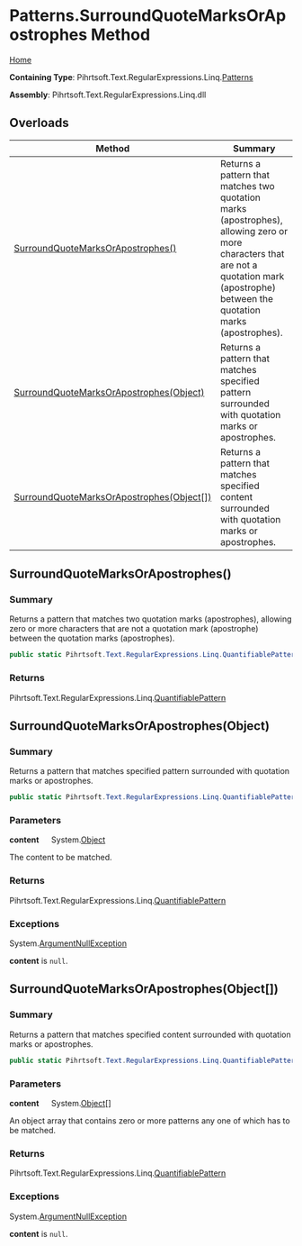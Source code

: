 # Patterns\.SurroundQuoteMarksOrApostrophes Method

[Home](../../../../../../README.md)

**Containing Type**: Pihrtsoft\.Text\.RegularExpressions\.Linq\.[Patterns](../README.md)

**Assembly**: Pihrtsoft\.Text\.RegularExpressions\.Linq\.dll

## Overloads

| Method | Summary |
| ------ | ------- |
| [SurroundQuoteMarksOrApostrophes()](#Pihrtsoft_Text_RegularExpressions_Linq_Patterns_SurroundQuoteMarksOrApostrophes) | Returns a pattern that matches two quotation marks \(apostrophes\), allowing zero or more characters that are not a quotation mark \(apostrophe\) between the quotation marks \(apostrophes\)\. |
| [SurroundQuoteMarksOrApostrophes(Object)](#Pihrtsoft_Text_RegularExpressions_Linq_Patterns_SurroundQuoteMarksOrApostrophes_System_Object_) | Returns a pattern that matches specified pattern surrounded with quotation marks or apostrophes\. |
| [SurroundQuoteMarksOrApostrophes(Object\[\])](#Pihrtsoft_Text_RegularExpressions_Linq_Patterns_SurroundQuoteMarksOrApostrophes_System_Object___) | Returns a pattern that matches specified content surrounded with quotation marks or apostrophes\. |

## SurroundQuoteMarksOrApostrophes\(\) <a name="Pihrtsoft_Text_RegularExpressions_Linq_Patterns_SurroundQuoteMarksOrApostrophes"></a>

### Summary

Returns a pattern that matches two quotation marks \(apostrophes\), allowing zero or more characters that are not a quotation mark \(apostrophe\) between the quotation marks \(apostrophes\)\.

```csharp
public static Pihrtsoft.Text.RegularExpressions.Linq.QuantifiablePattern SurroundQuoteMarksOrApostrophes()
```

### Returns

Pihrtsoft\.Text\.RegularExpressions\.Linq\.[QuantifiablePattern](../../QuantifiablePattern/README.md)

## SurroundQuoteMarksOrApostrophes\(Object\) <a name="Pihrtsoft_Text_RegularExpressions_Linq_Patterns_SurroundQuoteMarksOrApostrophes_System_Object_"></a>

### Summary

Returns a pattern that matches specified pattern surrounded with quotation marks or apostrophes\.

```csharp
public static Pihrtsoft.Text.RegularExpressions.Linq.QuantifiablePattern SurroundQuoteMarksOrApostrophes(object content)
```

### Parameters

**content** &emsp; System\.[Object](https://docs.microsoft.com/en-us/dotnet/api/system.object)

The content to be matched\.

### Returns

Pihrtsoft\.Text\.RegularExpressions\.Linq\.[QuantifiablePattern](../../QuantifiablePattern/README.md)

### Exceptions

System\.[ArgumentNullException](https://docs.microsoft.com/en-us/dotnet/api/system.argumentnullexception)

**content** is `null`\.

## SurroundQuoteMarksOrApostrophes\(Object\[\]\) <a name="Pihrtsoft_Text_RegularExpressions_Linq_Patterns_SurroundQuoteMarksOrApostrophes_System_Object___"></a>

### Summary

Returns a pattern that matches specified content surrounded with quotation marks or apostrophes\.

```csharp
public static Pihrtsoft.Text.RegularExpressions.Linq.QuantifiablePattern SurroundQuoteMarksOrApostrophes(params object[] content)
```

### Parameters

**content** &emsp; System\.[Object](https://docs.microsoft.com/en-us/dotnet/api/system.object)\[\]

An object array that contains zero or more patterns any one of which has to be matched\.

### Returns

Pihrtsoft\.Text\.RegularExpressions\.Linq\.[QuantifiablePattern](../../QuantifiablePattern/README.md)

### Exceptions

System\.[ArgumentNullException](https://docs.microsoft.com/en-us/dotnet/api/system.argumentnullexception)

**content** is `null`\.

